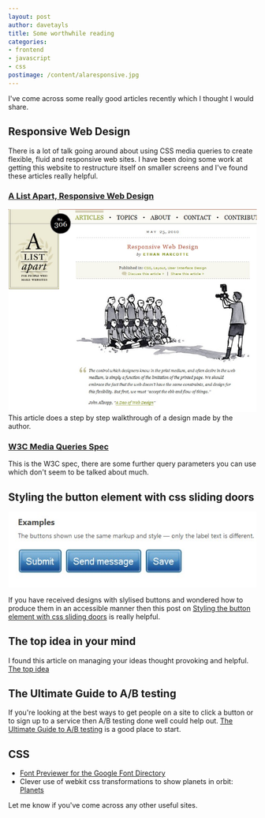 ```yaml
---
layout: post
author: davetayls
title: Some worthwhile reading
categories:
- frontend
- javascript
- css
postimage: /content/alaresponsive.jpg
---
```


I've come across some really good articles recently which I thought I would share.

Responsive Web Design
---------------------

There is a lot of talk going around about using CSS media queries to create flexible, fluid and responsive web sites. I have been doing some work at getting this website to restructure itself on smaller screens and I've found these articles really helpful.

### [A List Apart, Responsive Web Design](http://www.alistapart.com/articles/responsive-web-design/)
![a list apart](/content/alaresponsive.jpg)
This article does a step by step walkthrough of a design made by the author.

### [W3C Media Queries Spec](http://www.w3.org/TR/css3-mediaqueries/)
This is the W3C spec, there are some further query parameters you can use which don't seem to be talked about much.


Styling the button element with css sliding doors
-------------------------------------------------
![button sliding doors](/content/buttonslidingdoors.jpg)

If you have received designs with slylised buttons and wondered how to produce them in an accessible manner then this post on [Styling the button element with css sliding doors](http://www.filamentgroup.com/lab/update_styling_the_button_element_with_css_sliding_doors_now_with_image_spr/) is really helpful.

The top idea in your mind
-------------------------
I found this article on managing your ideas thought provoking and helpful. [The top idea](http://www.paulgraham.com/top.html)

The Ultimate Guide to A/B testing
---------------------------------
If you're looking at the best ways to get people on a site to click a button or to sign up to a service then A/B testing done well could help out. [The Ultimate Guide to A/B testing](http://www.smashingmagazine.com/2010/06/24/the-ultimate-guide-to-a-b-testing/) is a good place to start.

CSS
---
* [Font Previewer for the Google Font Directory](http://code.google.com/webfonts/preview)
* Clever use of webkit css transformations to show planets in orbit: [Planets](http://andyhume.net/science/planets.htm)

Let me know if you've come across any other useful sites.